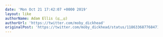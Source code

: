 ```yaml
---
date: 'Mon Oct 21 17:42:07 +0000 2019'
layout: like
authorName: Adam Ellis (ಥ﹏ಥ)
authorUrl: 'https://twitter.com/moby_dickhead'
originalPost: 'https://twitter.com/moby_dickhead/status/1186336877684711430'
---
```

